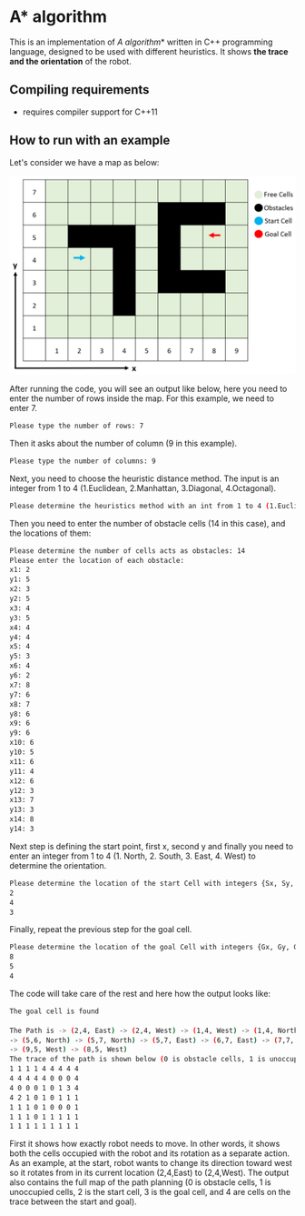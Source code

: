 # A* algorithm 

This is an implementation of **A* algorithm** written in C++ programming language, designed to be used with different heuristics. It shows **the trace and the orientation** of the robot.

## Compiling requirements
- requires compiler support for C++11

## How to run with an example
Let's consider we have a map as below:

![Example scenario](docs/example.PNG)

After running the code, you will see an output like below, here you need to enter the number of rows inside the map. For this example, we need to enter 7.

```sh
Please type the number of rows: 7
```
Then it asks about the number of column (9 in this example).
```sh
Please type the number of columns: 9
```
Next, you need to choose the heuristic distance method. The input is an integer from 1 to 4 (1.Euclidean, 2.Manhattan, 3.Diagonal, 4.Octagonal).
```sh
Please determine the heuristics method with an int from 1 to 4 (1.Euclidean, 2.Manhattan, 3.Diagonal, 4.Octagonal): 1
```
Then you need to enter the number of obstacle cells (14 in this case), and the locations of them:
```sh
Please determine the number of cells acts as obstacles: 14
Please enter the location of each obstacle:
x1: 2
y1: 5
x2: 3
y2: 5
x3: 4
y3: 5
x4: 4
y4: 4
x5: 4
y5: 3
x6: 4
y6: 2
x7: 8
y7: 6
x8: 7
y8: 6
x9: 6
y9: 6
x10: 6
y10: 5
x11: 6
y11: 4
x12: 6
y12: 3
x13: 7
y13: 3
x14: 8
y14: 3
```
Next step is defining the start point, first x, second y and finally you need to enter an integer from 1 to 4 (1. North, 2. South, 3. East, 4. West) to determine the orientation.
```sh
Please determine the location of the start Cell with integers {Sx, Sy, Syaw(1. North, 2. South, 3. East, 4. West)}: 
2
4
3
```
Finally, repeat the previous step for the goal cell.
```sh
Please determine the location of the goal Cell with integers {Gx, Gy, Gyaw(1. North, 2. South, 3. East, 4. West)}: 
8
5
4
```
The code will take care of the rest and here how the output looks like:
```sh
The goal cell is found

The Path is -> (2,4, East) -> (2,4, West) -> (1,4, West) -> (1,4, North) -> (1,5, North) -> (1,6, North) -> (1,6, East) -> (2,6, East) -> (3,6, East) -> (4,6, East) -> (5,6, East) 
-> (5,6, North) -> (5,7, North) -> (5,7, East) -> (6,7, East) -> (7,7, East) -> (8,7, East) -> (9,7, East) -> (9,7, South) -> (9,6, South) -> (9,5, South) 
-> (9,5, West) -> (8,5, West) 
The trace of the path is shown below (0 is obstacle cells, 1 is unoccupied cells, 2 is the start cell, 3 is the goal cell, and 4 are cells between the start and goal):
1 1 1 1 4 4 4 4 4 
4 4 4 4 4 0 0 0 4 
4 0 0 0 1 0 1 3 4 
4 2 1 0 1 0 1 1 1 
1 1 1 0 1 0 0 0 1 
1 1 1 0 1 1 1 1 1 
1 1 1 1 1 1 1 1 1 
```
First it shows how exactly robot needs to move. In other words, it shows both the cells occupied with the robot and its rotation as a separate action. As an example, at the start, robot wants to change its direction toward west so it rotates from in its current location (2,4,East) to (2,4,West). The output also contains the full map of the path planning (0 is obstacle cells, 1 is unoccupied cells, 2 is the start cell, 3 is the goal cell, and 4 are cells on the trace between the start and goal).